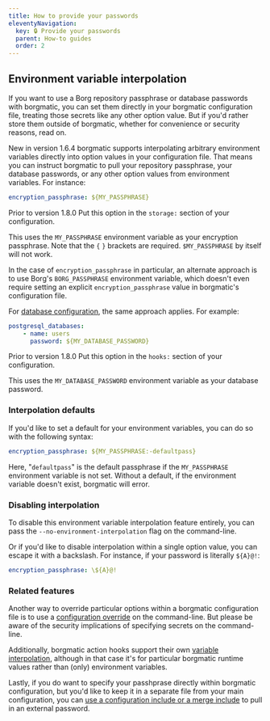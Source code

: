 ```yaml
---
title: How to provide your passwords
eleventyNavigation:
  key: 🔒 Provide your passwords
  parent: How-to guides
  order: 2
---
```

## Environment variable interpolation

If you want to use a Borg repository passphrase or database passwords with
borgmatic, you can set them directly in your borgmatic configuration file,
treating those secrets like any other option value. But if you'd rather store
them outside of borgmatic, whether for convenience or security reasons, read
on.

<span class="minilink minilink-addedin">New in version 1.6.4</span> borgmatic
supports interpolating arbitrary environment variables directly into option
values in your configuration file. That means you can instruct borgmatic to
pull your repository passphrase, your database passwords, or any other option
values from environment variables. For instance:

```yaml
encryption_passphrase: ${MY_PASSPHRASE}
```

<span class="minilink minilink-addedin">Prior to version 1.8.0</span> Put
this option in the `storage:` section of your configuration.

This uses the `MY_PASSPHRASE` environment variable as your encryption
passphrase. Note that the `{` `}` brackets are required. `$MY_PASSPHRASE` by
itself will not work.

In the case of `encryption_passphrase` in particular, an alternate approach
is to use Borg's `BORG_PASSPHRASE` environment variable, which doesn't even
require setting an explicit `encryption_passphrase` value in borgmatic's
configuration file.

For [database
configuration](https://torsion.org/borgmatic/docs/how-to/backup-your-databases/),
the same approach applies. For example:

```yaml
postgresql_databases:
    - name: users
      password: ${MY_DATABASE_PASSWORD}
```

<span class="minilink minilink-addedin">Prior to version 1.8.0</span> Put
this option in the `hooks:` section of your configuration.

This uses the `MY_DATABASE_PASSWORD` environment variable as your database
password.


### Interpolation defaults

If you'd like to set a default for your environment variables, you can do so with the following syntax:

```yaml
encryption_passphrase: ${MY_PASSPHRASE:-defaultpass}
```

Here, "`defaultpass`" is the default passphrase if the `MY_PASSPHRASE`
environment variable is not set. Without a default, if the environment
variable doesn't exist, borgmatic will error.


### Disabling interpolation

To disable this environment variable interpolation feature entirely, you can
pass the `--no-environment-interpolation` flag on the command-line.

Or if you'd like to disable interpolation within a single option value, you
can escape it with a backslash. For instance, if your password is literally
`${A}@!`:

```yaml
encryption_passphrase: \${A}@!
```

### Related features

Another way to override particular options within a borgmatic configuration
file is to use a [configuration
override](https://torsion.org/borgmatic/docs/how-to/make-per-application-backups/#configuration-overrides)
on the command-line. But please be aware of the security implications of
specifying secrets on the command-line.

Additionally, borgmatic action hooks support their own [variable
interpolation](https://torsion.org/borgmatic/docs/how-to/add-preparation-and-cleanup-steps-to-backups/#variable-interpolation),
although in that case it's for particular borgmatic runtime values rather than
(only) environment variables.

Lastly, if you do want to specify your passhprase directly within borgmatic
configuration, but you'd like to keep it in a separate file from your main
configuration, you can [use a configuration include or a merge
include](https://torsion.org/borgmatic/docs/how-to/make-per-application-backups/#configuration-includes)
to pull in an external password.
